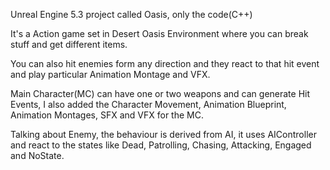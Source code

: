 Unreal Engine 5.3 project called Oasis, only the code(C++)

It's a Action game set in Desert Oasis Environment where you can break stuff and get different items.

You can also hit enemies form any direction and they react to that hit event and play particular Animation Montage and VFX. 

Main Character(MC) can have one or two weapons and can generate Hit Events, I also added the Character Movement, Animation Blueprint, Animation Montages, SFX and VFX for the MC.

Talking about Enemy, the behaviour is derived from AI, it uses AIController and react to the states like Dead, Patrolling, Chasing, Attacking, Engaged and NoState.
